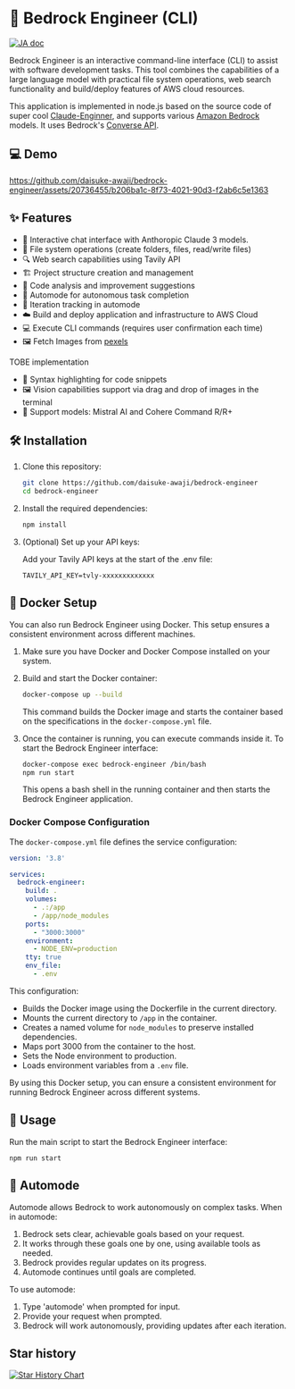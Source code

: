 # 🧙 Bedrock Engineer (CLI)

<a href="./docs/README_JP.md"><img src="https://img.shields.io/badge/ドキュメント-日本語-white.svg" alt="JA doc"/></a>


Bedrock Engineer is an interactive command-line interface (CLI) to assist with software development tasks. This tool combines the capabilities of a large language model with practical file system operations, web search functionality and build/deploy features of AWS cloud resources.

This application is implemented in node.js based on the source code of super cool [Claude-Enginner](https://github.com/Doriandarko/claude-engineer), and supports various [Amazon Bedrock](https://aws.amazon.com/jp/bedrock/) models. It uses Bedrock's [Converse API](https://docs.aws.amazon.com/bedrock/latest/APIReference/API_runtime_Converse.html).

## 💻 Demo

https://github.com/daisuke-awaji/bedrock-engineer/assets/20736455/b206ba1c-8f73-4021-90d3-f2ab6c5e1363

## ✨ Features

- 💬 Interactive chat interface with Anthoropic Claude 3 models.
- 📁 File system operations (create folders, files, read/write files)
- 🔍 Web search capabilities using Tavily API
- 🏗️ Project structure creation and management
- 🧐 Code analysis and improvement suggestions
- 🚀 Automode for autonomous task completion
- 🔄 Iteration tracking in automode
- ☁️ Build and deploy application and infrastructure to AWS Cloud
- 💻 Execute CLI commands (requires user confirmation each time)
- 🖼️ Fetch Images from [pexels](https://www.pexels.com/)

TOBE implementation

- 🌈 Syntax highlighting for code snippets
- 🖼️ Vision capabilities support via drag and drop of images in the terminal
- 🤖 Support models: Mistral AI and Cohere Command R/R+

## 🛠️ Installation

1. Clone this repository:

   ```bash
   git clone https://github.com/daisuke-awaji/bedrock-engineer
   cd bedrock-engineer
   ```

2. Install the required dependencies:

   ```bash
   npm install
   ```

3. (Optional) Set up your API keys:

   Add your Tavily API keys at the start of the .env file:

   ```.env
   TAVILY_API_KEY=tvly-xxxxxxxxxxxxx
   ```


## 🐳 Docker Setup

You can also run Bedrock Engineer using Docker. This setup ensures a consistent environment across different machines.

1. Make sure you have Docker and Docker Compose installed on your system.

2. Build and start the Docker container:

   ```bash
   docker-compose up --build
   ```

   This command builds the Docker image and starts the container based on the specifications in the `docker-compose.yml` file.

3. Once the container is running, you can execute commands inside it. To start the Bedrock Engineer interface:

   ```bash
   docker-compose exec bedrock-engineer /bin/bash
   npm run start
   ```

   This opens a bash shell in the running container and then starts the Bedrock Engineer application.

### Docker Compose Configuration

The `docker-compose.yml` file defines the service configuration:

```yaml
version: '3.8'

services:
  bedrock-engineer:
    build: .
    volumes:
      - .:/app
      - /app/node_modules
    ports:
      - "3000:3000"
    environment:
      - NODE_ENV=production
    tty: true
    env_file:
      - .env
```

This configuration:
- Builds the Docker image using the Dockerfile in the current directory.
- Mounts the current directory to `/app` in the container.
- Creates a named volume for `node_modules` to preserve installed dependencies.
- Maps port 3000 from the container to the host.
- Sets the Node environment to production.
- Loads environment variables from a `.env` file.

By using this Docker setup, you can ensure a consistent environment for running Bedrock Engineer across different systems.


## 🚀 Usage

Run the main script to start the Bedrock Engineer interface:

```
npm run start
```

## 🤖 Automode

Automode allows Bedrock to work autonomously on complex tasks. When in automode:

1. Bedrock sets clear, achievable goals based on your request.
2. It works through these goals one by one, using available tools as needed.
3. Bedrock provides regular updates on its progress.
4. Automode continues until goals are completed.

To use automode:

1. Type 'automode' when prompted for input.
2. Provide your request when prompted.
3. Bedrock will work autonomously, providing updates after each iteration.

## Star history

[![Star History Chart](https://api.star-history.com/svg?repos=daisuke-awaji/bedrock-engineer&type=Date)](https://star-history.com/#daisuke-awaji/bedrock-engineer&Date)
